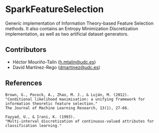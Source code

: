 SparkFeatureSelection
=====================

Generic implementation of Information Theory-based Feature Selection methods. It also contains an Entropy Minimization Discretization implementation, as well as two artificial dataset generators.


## Contributors

- Héctor Mouriño-Talín (h.mtalin@udc.es)
- David Martínez-Rego (dmartinez@udc.es)

## References
```
Brown, G., Pocock, A., Zhao, M. J., & Luján, M. (2012). 
"Conditional likelihood maximisation: a unifying framework for information theoretic feature selection." 
The Journal of Machine Learning Research, 13(1), 27-66.
```
```
Fayyad, U., & Irani, K. (1993).
"Multi-interval discretization of continuous-valued attributes for classification learning."
```
